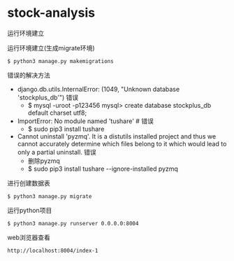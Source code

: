 # stock-analysis
运行环境建立

运行环境建立(生成migrate环境)

    $ python3 manage.py makemigrations

错误的解决方法

- django.db.utils.InternalError: (1049, "Unknown database 'stockplus_db'") 错误
  - $ mysql -uroot -p123456
    mysql> create database stockplus_db  default  charset utf8;
- ImportError: No module named 'tushare' # 错误
  - $ sudo pip3 install tushare
- Cannot uninstall 'pyzmq'. It is a distutils installed project and thus we cannot accurately determine which files belong to it which would lead to only a partial uninstall. 错误
  - 删除pyzmq
  - $ sudo pip3 install tushare --ignore-installed pyzmq

进行创建数据表

    $ python3 manage.py migrate

运行python项目

    $ python3 manage.py runserver 0.0.0.0:8004

web浏览器查看

    http://localhost:8004/index-1


